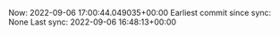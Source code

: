 Now: 2022-09-06 17:00:44.049035+00:00 Earliest commit since sync: None Last sync: 2022-09-06 16:48:13+00:00
